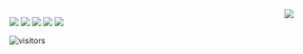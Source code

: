 
<a href="#">
<img align="right" src="https://github-readme-stats.vercel.app/api?username=yangguangwuwu&show_icons=true&hide_border=true&icon_color=586069&title_color=a0a9af">
</a>


![](https://img.shields.io/badge/-Golang-2496ED?style=flat-square&logo=Go&logoColor=fff)
![](https://img.shields.io/badge/-PHP-2496ED?style=flat-square&logo=Php&logoColor=fff)
![](https://img.shields.io/badge/-Docker-0078D6?style=flat-square&logo=Docker&logoColor=fff)
![](https://img.shields.io/badge/-Linux-0078D6?style=flat-square&logo=Linux&logoColor=fff)
![](https://img.shields.io/badge/-Windows-0078D6?style=flat-square&logo=Windows)

![visitors](https://jwenjian-visitor-badge-5.glitch.me/badge?page_id=yangguangwuwu.yangguangwuwu.readme)
